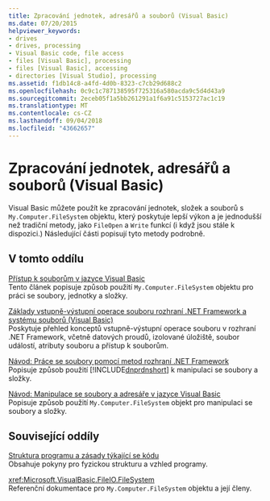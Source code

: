 ```yaml
---
title: Zpracování jednotek, adresářů a souborů (Visual Basic)
ms.date: 07/20/2015
helpviewer_keywords:
- drives
- drives, processing
- Visual Basic code, file access
- files [Visual Basic], processing
- files [Visual Basic], accessing
- directories [Visual Studio], processing
ms.assetid: f1db14c8-a4fd-4d0b-8323-c7cb29d688c2
ms.openlocfilehash: 0c9c1c787138595f725316a580acda9c5d4d43a9
ms.sourcegitcommit: 2eceb05f1a5bb261291a1f6a91c5153727ac1c19
ms.translationtype: MT
ms.contentlocale: cs-CZ
ms.lasthandoff: 09/04/2018
ms.locfileid: "43662657"
---
```

# <a name="processing-drives-directories-and-files-visual-basic"></a>Zpracování jednotek, adresářů a souborů (Visual Basic)
Visual Basic můžete použít ke zpracování jednotek, složek a souborů s `My.Computer.FileSystem` objektu, který poskytuje lepší výkon a je jednodušší než tradiční metody, jako `FileOpen` a `Write` funkcí (i když jsou stále k dispozici.) Následující části popisují tyto metody podrobně.  
  
## <a name="in-this-section"></a>V tomto oddílu  
 [Přístup k souborům v jazyce Visual Basic](../../../../visual-basic/developing-apps/programming/drives-directories-files/file-access.md)  
 Tento článek popisuje způsob použití `My.Computer.FileSystem` objektu pro práci se soubory, jednotky a složky.  
  
 [Základy vstupně-výstupní operace souboru rozhraní .NET Framework a systému souborů (Visual Basic)](../../../../visual-basic/developing-apps/programming/drives-directories-files/basics-of-net-framework-file-io-and-the-file-system.md)  
 Poskytuje přehled konceptů vstupně-výstupní operace souboru v rozhraní .NET Framework, včetně datových proudů, izolované úložiště, soubor událostí, atributy souboru a přístup k souborům.  
  
 [Návod: Práce se soubory pomocí metod rozhraní .NET Framework](../../../../visual-basic/developing-apps/programming/drives-directories-files/walkthrough-manipulating-files-by-using-net-framework-methods.md)  
 Popisuje způsob použití [!INCLUDE[dnprdnshort](~/includes/dnprdnshort-md.md)] k manipulaci se soubory a složky.  
  
 [Návod: Manipulace se soubory a adresáře v jazyce Visual Basic](../../../../visual-basic/developing-apps/programming/drives-directories-files/walkthrough-manipulating-files-and-directories.md)  
 Popisuje způsob použití `My.Computer.FileSystem` objekt pro manipulaci se soubory a složky.  
  
## <a name="related-sections"></a>Související oddíly  
 [Struktura programu a zásady týkající se kódu](../../../../visual-basic/programming-guide/program-structure/program-structure-and-code-conventions.md)  
 Obsahuje pokyny pro fyzickou strukturu a vzhled programy.  
  
 <xref:Microsoft.VisualBasic.FileIO.FileSystem>  
 Referenční dokumentace pro `My.Computer.FileSystem` objektu a její členy.

